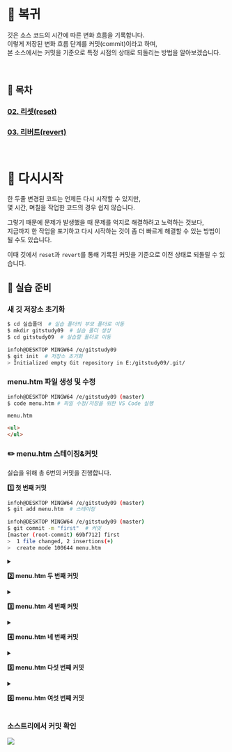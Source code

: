 # **:feet: 복귀**
깃은 소스 코드의 시간에 따른 변화 흐름을 기록합니다.<br>
이렇게 저장된 변화 흐름 단계를 커밋(commit)이라고 하며,<br>
본 소스에서는 커밋을 기준으로 특정 시점의 상태로 되돌리는 방법을 알아보겠습니다.

<br>

## **:bookmark: 목차**
### [**02. 리셋(reset)**](reset.md)

### [**03. 리버트(revert)**](revert.md)

<br>

# **:repeat: 다시시작**
한 두줄 변경된 코드는 언제든 다시 시작할 수 있지만,<br>
몇 시간, 며칠을 작업한 코드의 경우 쉽지 않습니다.<br>

그렇기 때문에 문제가 발생했을 때 문제를 억지로 해결하려고 노력하는 것보다,<br>
지금까지 한 작업을 포기하고 다시 시작하는 것이 좀 더 빠르게 해결할 수 있는 방법이 될 수도 있습니다.<br>

이때 깃에서 `reset`과 `revert`를 통해 기록된 커밋을 기준으로 이전 상태로 되돌릴 수 있습니다.

## **:herb: 실습 준비**
### 새 깃 저장소 초기화
```bash
$ cd 실습폴더  # 실습 폴더의 부모 폴더로 이동
$ mkdir gitstudy09  # 실습 폴더 생성
$ cd gitstudy09  # 실습할 폴더로 이동

infoh@DESKTOP MINGW64 /e/gitstudy09
$ git init  # 저장소 초기화
> Initialized empty Git repository in E:/gitstudy09/.git/
```

### menu.htm 파일 생성 및 수정
```bash
infoh@DESKTOP MINGW64 /e/gitstudy09 (master)
$ code menu.htm # 파일 수정/저장을 위한 VS Code 실행
```
`menu.htm`
```html
<ul>
</ul>
```

### **:pencil2: menu.htm 스테이징&커밋**
실습을 위해 총 6번의 커밋을 진행합니다.<br>

**:one: 첫 번째 커밋**
```bash
infoh@DESKTOP MINGW64 /e/gitstudy09 (master)
$ git add menu.htm  # 스테이징

infoh@DESKTOP MINGW64 /e/gitstudy09 (master)
$ git commit -m "first"  # 커밋
[master (root-commit) 69bf712] first
>  1 file changed, 2 insertions(+)
>  create mode 100644 menu.htm
```
<!-------------------------------------------------------------->
<details>
<summary>

**:two: menu.htm 두 번째 커밋**

</summary>

<kbd>
<img src="https://user-images.githubusercontent.com/45596014/202429369-ece2797c-7f54-40af-9f4f-7de10c562b83.jpg">
</kbd>

```bash
infoh@DESKTOP MINGW64 /e/gitstudy09 (master)
$ git commit -am “menu1" menu1 등록 및 커밋
> [master b741eef] menu1
>  1 file changed, 1 insertion(+)
```

</details>
<!-------------------------------------------------------------->
<details>
<summary>

**:three: menu.htm 세 번째 커밋**

</summary>

<kbd>
<img src="https://user-images.githubusercontent.com/45596014/202429627-d4c21f7b-a9ec-4c65-94c5-13923a44e162.jpg">
</kbd>

```bash
infoh@DESKTOP MINGW64 /e/gitstudy09 (master)
$ git commit -am "menu2" menu2 등록 및 커밋
> [master f1c704f] menu2
>  1 file changed, 1 insertion(+)
```
</details>
<!-------------------------------------------------------------->
<details>
<summary>

**:four: menu.htm 네 번째 커밋**

</summary>

<kbd>
<img src="https://user-images.githubusercontent.com/45596014/202429973-534c5c9c-3a8b-41a1-8273-40912e8c1cd9.jpg">
</kbd>

```bash
infoh@DESKTOP MINGW64 /e/gitstudy09 (master)
$ git commit -am "menu3"
> [master b728366] menu3
>  1 file changed, 1 insertion(+)
```

</details>
<!-------------------------------------------------------------->
<details>
<summary>

**:five: menu.htm 다섯 번째 커밋**

</summary>

<kbd>
<img src="https://user-images.githubusercontent.com/45596014/202430195-9462c653-0fb3-4b7c-8fa2-22f5bffdb54e.jpg">
</kbd>

```bash
infoh@DESKTOP MINGW64 /e/gitstudy09 (master)
$ git commit -am "menu4"
> [master 6619c99] menu4
>  1 file changed, 1 insertion(+)
```
</details>
<!-------------------------------------------------------------->
<details>
<summary>

**:six: menu.htm 여섯 번째 커밋**

</summary>

<kbd>
<img src="https://user-images.githubusercontent.com/45596014/202430397-8a720549-24b7-4a30-ada2-e5e3f9d41947.jpg">
</kbd>

```bash
infoh@DESKTOP MINGW64 /e/gitstudy09 (master)
$ git commit -am “menu5" menu5 등록 및 커밋
> [master 7f068b6] menu5
>  1 file changed, 1 insertion(+)
```
</details>

### **소스트리에서 커밋 확인**
<kbd>
<img src="https://user-images.githubusercontent.com/45596014/201471781-d76d0432-24a2-4ccc-baef-901cdc11c31b.png">
</kbd>
